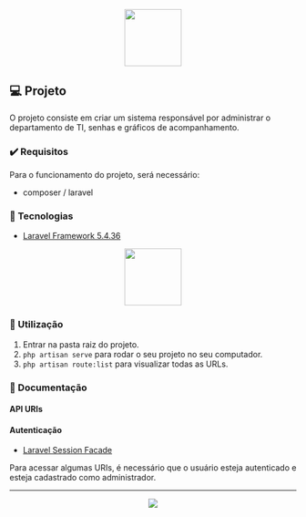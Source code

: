 <p align="center"><img height="100px" widht="200px" src="https://miro.medium.com/max/700/1*mSYCHLZtQE8Si9a_8QZ0yA.png"></p>

## :computer: Projeto

O projeto consiste em criar um sistema responsável por administrar o departamento de TI, senhas e gráficos de acompanhamento.

### :heavy_check_mark: Requisitos 

Para o funcionamento do projeto, será necessário:

- composer / laravel
  
### :rocket: Tecnologias

- <a href="https://laravel.com/docs/5.4">Laravel Framework 5.4.36</a>

<p align="center">
  <img height="100px" widht="100px" src="https://laravel.com/assets/img/components/logo-laravel.svg">
</p>

### :mega: Utilização 

1. Entrar na pasta raiz do projeto.
2. `php artisan serve` para rodar o seu projeto no seu computador.
3. `php artisan route:list` para visualizar todas as URLs.

### :newspaper: Documentação

#### API URIs

<details hidden>
  <summary>Animal</summary>

  > [Listar todos os Animais](documentation/animal_by_id.md) <br>
  > Listar todos os Animais - por Ordem Alfabética <br>
  > Listar todos os Animais - por Ordem de Raça <br>
  > Atualizar Animal <br> 
  > Deletar Animal <br> 
  > Criar Animal <br>

</details>

<details hidden>
  <summary>Cliente</summary>
  <ul>
    <br>
    <li>Listar todos os Clientes</li>
    <li>Listar todos os Clientes - por Ordem Alfabética</li>
    <li>Listar todos os Clientes - por Ordem de Idade</li>
    <li>Atualizar Cliente</li>
    <li>Deletar Cliente</li>
    <li>Criar Cliente</li>
    <br>
  </ul>
</details>

<details hidden>
  <summary>Usuário</summary>
  <ul>
    <br>
    <li>Login</li>
    <li>Registrar novo Usuário</li>
    <br>
  </ul>
</details>

#### Autenticação

- <a href="https://laravel.com/docs/5.0/session#session-usage">Laravel Session Facade</a>

Para acessar algumas URIs, é necessário que o usuário esteja autenticado e esteja cadastrado como administrador.

---

<p align="center">
  <a href="https://github.com/thrnkk" ><img src="https://img.shields.io/badge/github-thrnkk-24292e"></a>
</p>
